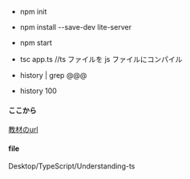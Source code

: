 - npm init
- npm install --save-dev lite-server
- npm start
- tsc app.ts //ts ファイルを js ファイルにコンパイル

- history | grep @@@
- history 100

#### ここから

[教材のurl](https://www.udemy.com/course/understanding-typescript-jp/learn/lecture/17812928#content)

#### file 
Desktop/TypeScript/Understanding-ts